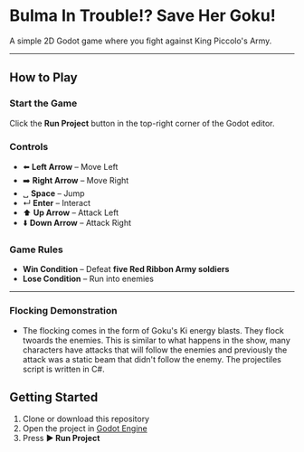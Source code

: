 # Bulma In Trouble!? Save Her Goku!

A simple 2D Godot game where you fight against King Piccolo's Army.

---

## How to Play

### Start the Game
Click the **Run Project** button in the top-right corner of the Godot editor.

### Controls
- ⬅️ **Left Arrow** – Move Left  
- ➡️ **Right Arrow** – Move Right  
- ␣ **Space** – Jump  
- ↵ **Enter** – Interact  
- ⬆️ **Up Arrow** – Attack Left  
- ⬇️ **Down Arrow** – Attack Right  

### Game Rules
- **Win Condition** – Defeat **five Red Ribbon Army soldiers**  
- **Lose Condition** – Run into enemies  

---

### Flocking Demonstration
- The flocking comes in the form of Goku's Ki energy blasts. They flock twoards the enemies. This is similar to what happens in the show, many characters have attacks that will follow the enemies and previously the attack was a static beam that didn't follow the enemy. The projectiles script is written in C#. 

## Getting Started

1. Clone or download this repository  
2. Open the project in [Godot Engine](https://godotengine.org/)  
3. Press **▶️ Run Project**  
